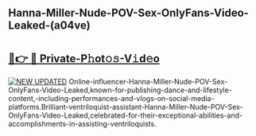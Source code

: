 ## Hanna-Miller-Nude-POV-Sex-OnlyFans-Video-Leaked-(a04ve)


# <h2><a href="https://mediaupload.pro?-19M">🔗👉 🔴 Private-P𝚑ot𝚘𝚜-V𝚒d𝚎o</a></h2>

[![NEW UPDATED](https://i.imgur.com/0qMVB7G.gif)](https://mediaupload.pro?-19M)
Online-influencer-Hanna-Miller-Nude-POV-Sex-OnlyFans-Video-Leaked,known-for-publishing-dance-and-lifestyle-content,-including-performances-and-vlogs-on-social-media-platforms.Brilliant-ventriloquist-assistant-Hanna-Miller-Nude-POV-Sex-OnlyFans-Video-Leaked,celebrated-for-their-exceptional-abilities-and-accomplishments-in-assisting-ventriloquists.  